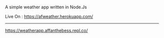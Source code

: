 ﻿A simple weather app written in Node.Js

Live On : https://afweather.herokuapp.com/  

------------------------------------------------------
https://weatherapp.affanthebess.repl.co/
